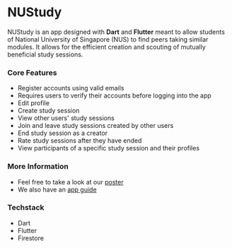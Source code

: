 # NUStudy

NUStudy is an app designed with **Dart** and **Flutter** meant to allow students of National University of Singapore (NUS) to find peers taking similar modules. It allows for the efficient creation and scouting of mutually beneficial study sessions.

### Core Features
* Register accounts using valid emails
* Requires users to verify their accounts before logging into the app
* Edit profile
* Create study session
* View other users' study sessions
* Join and leave study sessions created by other users
* End study session as a creator
* Rate study sessions after they have ended
* View participants of a specific study session and their profiles

### More Information
* Feel free to take a look at our [poster](https://github.com/natosy/nustudy/blob/main/Poster.pdf)
* We also have an [app guide](https://github.com/natosy/nustudy/blob/main/App%20Guide.pdf)

### Techstack
* Dart
* Flutter
* Firestore
